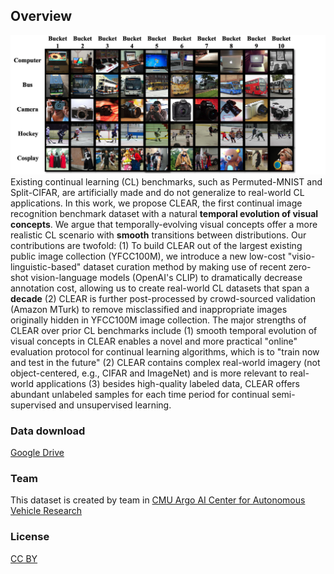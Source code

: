 ## Overview
![alt text](https://github.com/ElvishElvis/The-CLEAR-Benchmark/blob/main/images/examples.png)
Existing continual learning (CL) benchmarks, such as Permuted-MNIST and Split-CIFAR, are artificially made and do not generalize to real-world CL applications. In this work, we propose CLEAR, the first continual image recognition benchmark dataset with a natural **temporal evolution of visual concepts**. We argue that temporally-evolving visual concepts offer a more realistic CL scenario with **smooth** transitions between distributions. Our contributions are twofold: (1) To build CLEAR out of the largest existing public image collection (YFCC100M), we introduce a new low-cost "visio-linguistic-based" dataset curation method by making use of recent zero-shot vision-language models (OpenAI's CLIP) to dramatically decrease annotation cost, allowing us to create real-world CL datasets that span a **decade** (2) CLEAR is further post-processed by crowd-sourced validation (Amazon MTurk) to remove misclassified and inappropriate images originally hidden in YFCC100M image collection. The major strengths of CLEAR over prior CL benchmarks include (1) smooth temporal evolution of visual concepts in CLEAR enables a novel and more practical "online" evaluation protocol for continual learning algorithms, which is to "train now and test in the future" (2) CLEAR contains complex real-world imagery (not object-centered, e.g., CIFAR and ImageNet) and is more relevant to real-world applications (3) besides high-quality labeled data, CLEAR offers abundant unlabeled samples for each time period for continual semi-supervised and unsupervised learning. 


### Data download 

[Google Drive](https://creativecommons.org/licenses/by/4.0/)


### Team
This dataset is created by team in [CMU Argo AI Center for Autonomous Vehicle Research](https://labs.ri.cmu.edu/argo-ai-center/)



### License
[CC BY](https://creativecommons.org/licenses/by/4.0/)


